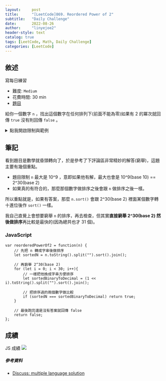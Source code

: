 ```yaml
---
layout:     post
title:      "[LeetCode]869. Reordered Power of 2"
subtitle:   "Daily Challenge"
date:       2022-08-26
author:     "linyejoe2"
header-style: text
catalog: true
tags: [LeetCode, Math, Daily Challenge]
categories: [LeetCode]
---
```


## 敘述

寫每日練習

+ 難度: `Medium`
+ 花費時間: 30 min
+ [題目](https://leetcode.com/problems/reordered-power-of-2/)

給你一個數字 `n` ，找出這個數字在任何排列下(前面不能為零)如果有 2 的冪次就回傳 `true` 沒有則回傳 `false` 。

<!--more-->

<details><summary>點我開啟限制與範例</summary>
    <pre>

**限制:**

-   `1 <= n <= 109`

**Example 1:**

```=
Input: n = 1
Output: true
```

**Example 2:**

```=
Input: n = 10
Output: false
```

</pre></details>

## 筆記

看到題目是數學就昏頭轉向了，於是參考了下評論區非常精妙的解答(窮舉)，這題主要有幾個重點。

+ 題目限制 `n` 最大是 10^9 ，意即如果他有解，最大也會是 10^9(base 10) == 2^30(base 2)
+ 如果真的有符合的，那麼那個數字做排序之後會跟 `n` 做排序之後一樣。

所以重點就是，如果有答案，那麼 `n.sort()` 會跟 2^30(base 2) 裡面某個數字轉十進位後作 `sort()` 一樣。

我自己直覺上會想要窮舉 `n` 的排序，再去檢查，但其實**直接窮舉 2^30(base 2) 然後做排序**再比較是最快的(因為總共也才 31 個)。

### JavaScript

```JS=
var reorderedPowerOf2 = function(n) {
    // 先把 n 轉成字串後做排序
    let sortedN = n.toString().split("").sort().join();

    // 再窮舉 2^30(base 2)
    for (let i = 0; i < 30; i++){
        // 一樣把他換成字串方便排序
        let sortedBinaryToDecimal = (1 << i).toString().split("").sort().join();
        
        // 把排序過的兩個數字做比較
        if (sortedN === sortedBinaryToDecimal) return true;
    }
    
    // 最後跑完還是沒有答案就回傳 false
    return false;
};
```

## 成績

JS 成績
![](https://i.imgur.com/qJPUtcK.png)

<details style='display:none;'><summary>點我開啟舊寫法/失敗寫法</summary>
<pre></pre></details>

##### 參考資料

+ [Discuss: multiple language solution](https://leetcode.com/problems/reordered-power-of-2/discuss/1120106/JS-Python-Java-C%2B%2B-or-Easy-Short-Solution-w-Explanation)